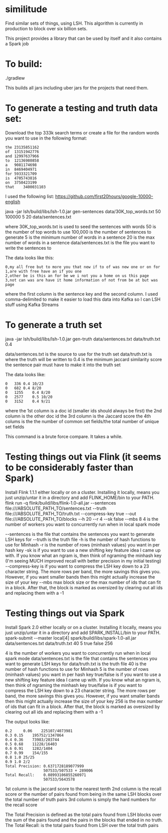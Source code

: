 # similitude
Find similar sets of things, using LSH. This algorithm is currently in production to block over six billion sets.

This project provides a library that can be used by itself and it also contains a Spark job

#  To build:
./gradlew

This builds all jars including uber jars for the projects that need them.

# To generate a testing and truth data set:
 
Download the top 333k search terms or create a file for the random words you want to use in the following format:

```
the	23135851162
of	13151942776
and	12997637966
to	12136980858
a	9081174698
in	8469404971
for	5933321709
is	4705743816
on	3750423199
that	3400031103
```

I used the following list: https://github.com/first20hours/google-10000-english

java -jar lsh/build/libs/lsh-1.0.jar gen-sentences data/30K_top_words.txt 50 100000 5 20 data/sentences.txt

where 30K_top_words.txt is used to seed the sentences with words
50 is the number of top words to use
100,000 is the number of sentences to generate
5 is the minimum number of words in a sentence
20 is the max number of words in a sentence
data/sentences.txt is the file you want to write the sentences to


The data looks like this:

```
0,my all free but to more you that new if to of was new one or on for
1,are with free have an if you one
2,other be is this an for be we i not you a home on us this page
3,not can was are have it home information of not from be at but was page
```

where the first column is the sentence key and the second column. I used comma-delimited to make it easier to load this data into Kafka so I can LSH stuff using Kafka Streams

# To generate a truth set
java -jar lsh/build/libs/lsh-1.0.jar gen-truth data/sentences.txt data/truth.txt 0.4

data/sentences.txt is the source to use for the truth set
data/truth.txt is where the truth will be written to
0.4 is the minimum jaccard similarity score the sentence pair must have to make it into the truth set


The data looks like:

```
0	336	0.4	10/23
0	682	0.4	8/20
0	1255	0.4	8/20
0	2577	0.5	10/20
0	3152	0.4	9/21
```

where the 1st column is a doc id (smaller ids should always be first)
the 2nd column is the other doc id
the 3rd column is the Jaccard score
the 4th colums is the the number of common set fields/the total number of unique set fields

This command is a brute force compare. It takes a while.

# Testing things out via Flink (it seems to be considerably faster than Spark)
Install Flink 1.1.1 either locally or on a cluster. Installing it locally, means you just unzip/untar it in a directory and add FLINK_HOME/bin to your PATH.
flink run -q flink/build/libs/flink-1.0-all.jar --sentences file:///ABSOLUTE_PATH_TO/sentences.txt --truth file:///ABSOLUTE_PATH_TO/truth.txt --compress-key true --out file:///ABSOLUTE_PATH_TO/blocks --h 20 --r 4 --sk false --mbs 8
4 is the number of workers you want to concurrently run when in local spark mode

--sentences is the file that contains the sentences you want to generate LSH keys for
--truth is the truth file
-h is the number of hash functions to use for Minhash
-r is the number of rows (minhash values) you want in per hash key
-sk is if you want to use a new shifting key feature idea I came up with. If you know what an ngram is, then think of ngraming the minhash key (I'm seeing MUCH improved recall with better precision in my initial testing)
--compress-key is if you want to compress the LSH key down to a 23 character string. The more rows per band, the more savings this gives you. However, if you want smaller bands then this might actually increase the size of your key
--mbs max block size  or the max number of ids that can fit in a block. After that, the block is marked as oversized by clearing out all ids and replacing them with a -1

# Testing things out via Spark
Install Spark 2.0 either locally or on a cluster. Installing it locally, means you just unzip/untar it in a directory and add SPARK_INSTALL/bin to your PATH.
spark-submit --master local[4] spark/build/libs/spark-1.0-all.jar data/sentences.txt data/truth.txt 40 5 true false 256

4 is the number of workers you want to concurrently run when in local spark mode
data/sentences.txt is the file that contains the sentences you want to generate LSH keys for
data/truth.txt is the truth file
40 is the number of hash functions to use for Minhash
5 is the number of rows (minhash values) you want in per hash key
true/false is if you want to use a new shifting key feature idea I came up with. If you know what an ngram is, then think of ngraming the minhash key
true/false is if you want to compress the LSH key down to a 23 character string. The more rows per band, the more savings this gives you. However, if you want smaller bands then this might actually increase the size of your key
256 is the max number of ids that can fit in a block. After that, the block is marked as oversized by clearing out all ids and replacing them with a -1

The output looks like:

```
0.2     0.06    225107/4073981
0.3	0.15	195752/1347864
0.4	0.36	73983/203744
0.5	0.68	11228/16403
0.6	0.91	1282/1404
0.7	0.99	154/155
0.8	1.0	25/25
0.9	1.0	2/2
Total Precision: 0.6371728189077999
                 507533/507533 + 289006
Total Recall:    0.08993106855260971
                 507533/5643578
```
                 

1st column is the jaccard score to the nearest tenth
2nd column is the recall score or the number of pairs found from being in the same LSH blocks over the total number of truth pairs
3rd column is simply the hard numbers for the recall score


The Total Precision is defined as the total pairs found from LSH blocks over the sum of the pairs found and the pairs in the blocks that ended in no truth.
The Total Recall: is the total pairs found from LSH over the total truth pairs

